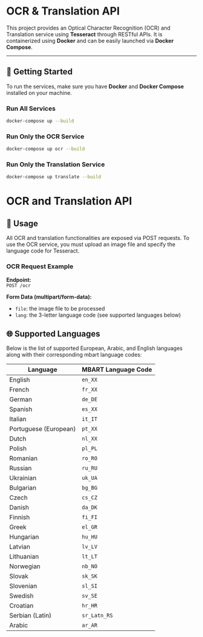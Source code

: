 # OCR & Translation API

This project provides an Optical Character Recognition (OCR) and Translation service using **Tesseract** through RESTful APIs. It is containerized using **Docker** and can be easily launched via **Docker Compose**.

---

## 🚀 Getting Started

To run the services, make sure you have **Docker** and **Docker Compose** installed on your machine.

### Run All Services
```bash
docker-compose up --build
```

### Run Only the OCR Service
```bash
docker-compose up ocr --build
```

### Run Only the Translation Service
```bash
docker-compose up translate --build
```

# OCR and Translation API

## 📝 Usage
All OCR and translation functionalities are exposed via POST requests. To use the OCR service, you must upload an image file and specify the language code for Tesseract.

### OCR Request Example
**Endpoint:**  
`POST /ocr`

**Form Data (multipart/form-data):**
- `file`: the image file to be processed
- `lang`: the 3-letter language code (see supported languages below)

## 🌐 Supported Languages
Below is the list of supported European, Arabic, and English languages along with their corresponding mbart language codes:

| Language              | MBART Language Code |
| --------------------- | ------------------- |
| English               | `en_XX`              |
| French                | `fr_XX`              |
| German                | `de_DE`              |
| Spanish               | `es_XX`              |
| Italian               | `it_IT`              |
| Portuguese (European) | `pt_XX`              |
| Dutch                 | `nl_XX`              |
| Polish                | `pl_PL`              |
| Romanian              | `ro_RO`              |
| Russian               | `ru_RU`              |
| Ukrainian             | `uk_UA`              |
| Bulgarian             | `bg_BG`              |
| Czech                 | `cs_CZ`              |
| Danish                | `da_DK`              |
| Finnish               | `fi_FI`              |
| Greek                 | `el_GR`              |
| Hungarian             | `hu_HU`              |
| Latvian               | `lv_LV`              |
| Lithuanian            | `lt_LT`              |
| Norwegian             | `nb_NO`              |
| Slovak                | `sk_SK`              |
| Slovenian             | `sl_SI`              |
| Swedish               | `sv_SE`              |
| Croatian              | `hr_HR`              |
| Serbian (Latin)       | `sr_Latn_RS`         |
| Arabic                | `ar_AR`              |